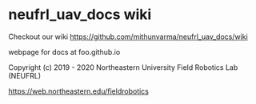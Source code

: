 # neufrl_uav_docs wiki
Checkout our wiki https://github.com/mithunvarma/neufrl_uav_docs/wiki

webpage for docs at foo.github.io


Copyright (c) 2019 - 2020 Northeastern University Field Robotics Lab (NEUFRL)

https://web.northeastern.edu/fieldrobotics
